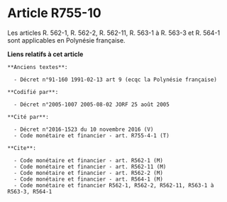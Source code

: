 # Article R755-10

Les articles R. 562-1, R. 562-2, R. 562-11, R. 563-1 à R. 563-3 et R. 564-1 sont applicables en Polynésie française.

**Liens relatifs à cet article**

	**Anciens textes**:

	  - Décret n°91-160 1991-02-13 art 9 (ecqc la Polynésie française)

	**Codifié par**:

	  - Décret n°2005-1007 2005-08-02 JORF 25 août 2005

	**Cité par**:

	  - Décret n°2016-1523 du 10 novembre 2016 (V)
	  - Code monétaire et financier - art. R755-4-1 (T)

	**Cite**:

	  - Code monétaire et financier - art. R562-1 (M)
	  - Code monétaire et financier - art. R562-11 (M)
	  - Code monétaire et financier - art. R562-2 (M)
	  - Code monétaire et financier - art. R564-1 (M)
	  - Code monétaire et financier R562-1, R562-2, R562-11, R563-1 à R563-3, R564-1
